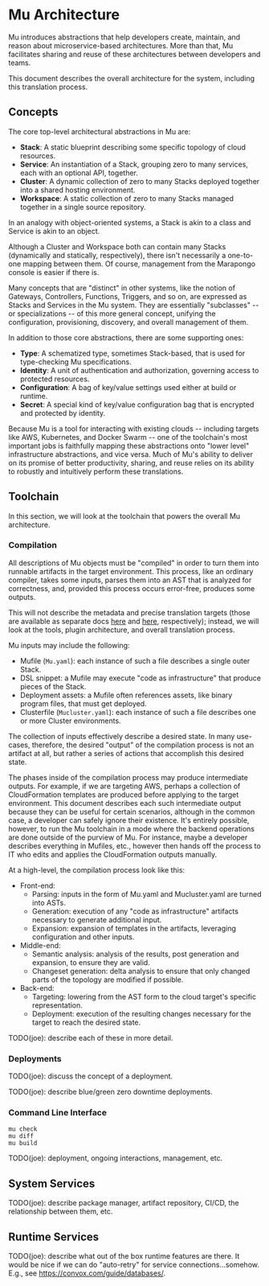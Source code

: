 # Mu Architecture

Mu introduces abstractions that help developers create, maintain, and reason about microservice-based architectures.
More than that, Mu facilitates sharing and reuse of these architectures between developers and teams.

This document describes the overall architecture for the system, including this translation process.

## Concepts

The core top-level architectural abstractions in Mu are:

* **Stack**: A static blueprint describing some specific topology of cloud resources.
* **Service**: An instantiation of a Stack, grouping zero to many services, each with an optional API, together.
* **Cluster**: A dynamic collection of zero to many Stacks deployed together into a shared hosting environment.
* **Workspace**: A static collection of zero to many Stacks managed together in a single source repository.

In an analogy with object-oriented systems, a Stack is akin to a class and Service is akin to an object.

Although a Cluster and Workspace both can contain many Stacks (dynamically and statically, respectively), there isn't
necessarily a one-to-one mapping between them.  Of course, management from the Marapongo console is easier if there is.

Many concepts that are "distinct" in other systems, like the notion of Gateways, Controllers, Functions, Triggers, and
so on, are expressed as Stacks and Services in the Mu system.  They are essentially "subclasses" -- or specializations
-- of this more general concept, unifying the configuration, provisioning, discovery, and overall management of them.

In addition to those core abstractions, there are some supporting ones:

* **Type**: A schematized type, sometimes Stack-based, that is used for type-checking Mu specifications.
* **Identity**: A unit of authentication and authorization, governing access to protected resources.
* **Configuration**: A bag of key/value settings used either at build or runtime.
* **Secret**: A special kind of key/value configuration bag that is encrypted and protected by identity.

Because Mu is a tool for interacting with existing clouds -- including targets like AWS, Kubernetes, and Docker Swarm --
one of the toolchain's most important jobs is faithfully mapping these abstractions onto "lower level" infrastructure
abstractions, and vice versa.  Much of Mu's ability to deliver on its promise of better productivity, sharing, and reuse
relies on its ability to robustly and intuitively perform these translations.

## Toolchain

In this section, we will look at the toolchain that powers the overall Mu architecture.

### Compilation

All descriptions of Mu objects must be "compiled" in order to turn them into runnable artifacts in the target
environment.  This process, like an ordinary compiler, takes some inputs, parses them into an AST that is analyzed for
correctness, and, provided this process occurs error-free, produces some outputs.

This will not describe the metadata and precise translation targets (those are available as separate docs [here](
metadata.md) and [here](targets.md), respectively); instead, we will look at the tools, plugin architecture, and overall
translation process.

Mu inputs may include the following:

* Mufile (`Mu.yaml`): each instance of such a file describes a single outer Stack.
* DSL snippet: a Mufile may execute "code as infrastructure" that produce pieces of the Stack.
* Deployment assets: a Mufile often references assets, like binary program files, that must get deployed.
* Clusterfile (`Mucluster.yaml`): each instance of such a file describes one or more Cluster environments.

The collection of inputs effectively describe a desired state.  In many use-cases, therefore, the desired "output" of
the compilation process is not an artifact at all, but rather a series of actions that accomplish this desired state.

The phases inside of the compilation process may produce intermediate outputs.  For example, if we are targeting AWS,
perhaps a collection of CloudFormation templates are produced before applying to the target environment.  This document
describes each such intermediate output because they can be useful for certain scenarios, although in the common case, a
developer can safely ignore their existence.  It's entirely possible, however, to run the Mu toolchain in a mode where
the backend operations are done outside of the purview of Mu.  For instance, maybe a developer describes everything in
Mufiles, etc., however then hands off the process to IT who edits and applies the CloudFormation outputs manually.

At a high-level, the compilation process look like this:

* Front-end:
    - Parsing: inputs in the form of Mu.yaml and Mucluster.yaml are turned into ASTs.
    - Generation: execution of any "code as infrastructure" artifacts necessary to generate additional input.
    - Expansion: expansion of templates in the artifacts, leveraging configuration and other inputs.
* Middle-end:
    - Semantic analysis: analysis of the results, post generation and expansion, to ensure they are valid.
    - Changeset generation: delta analysis to ensure that only changed parts of the topology are modified if possible.
* Back-end:
    - Targeting: lowering from the AST form to the cloud target's specific representation.
    - Deployment: execution of the resulting changes necessary for the target to reach the desired state.

TODO(joe): describe each of these in more detail.

### Deployments

TODO(joe): discuss the concept of a deployment.

TODO(joe): describe blue/green zero downtime deployments.

### Command Line Interface

    mu check
    mu diff
    mu build

TODO(joe): deployment, ongoing interactions, management, etc.

## System Services

TODO(joe): describe package manager, artifact repository, CI/CD, the relationship between them, etc.

## Runtime Services

TODO(joe): describe what out of the box runtime features are there.  It would be nice if we can do "auto-retry" for
    service connections...somehow.  E.g., see https://convox.com/guide/databases/.

